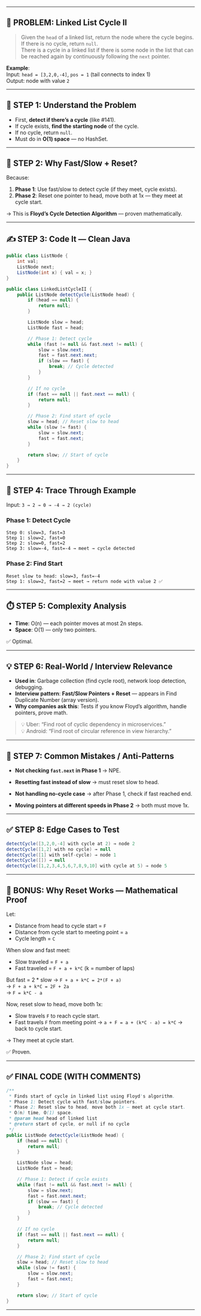 

---

## 🎯 PROBLEM: Linked List Cycle II

> Given the `head` of a linked list, return the node where the cycle begins. If there is no cycle, return `null`.  
> There is a cycle in a linked list if there is some node in the list that can be reached again by continuously following the `next` pointer.

**Example**:  
Input: `head = [3,2,0,-4]`, `pos = 1` (tail connects to index 1)  
Output: node with value `2`

---

## 🧠 STEP 1: Understand the Problem

- First, **detect if there’s a cycle** (like #141).
- If cycle exists, **find the starting node** of the cycle.
- If no cycle, return `null`.
- Must do in **O(1) space** — no HashSet.

---

## 🧩 STEP 2: Why Fast/Slow + Reset?

Because:

1. **Phase 1**: Use fast/slow to detect cycle (if they meet, cycle exists).
2. **Phase 2**: Reset one pointer to head, move both at 1x — they meet at cycle start.

→ This is **Floyd’s Cycle Detection Algorithm** — proven mathematically.

---

## ✍️ STEP 3: Code It — Clean Java

```java
public class ListNode {
    int val;
    ListNode next;
    ListNode(int x) { val = x; }
}

public class LinkedListCycleII {
    public ListNode detectCycle(ListNode head) {
        if (head == null) {
            return null;
        }

        ListNode slow = head;
        ListNode fast = head;

        // Phase 1: Detect cycle
        while (fast != null && fast.next != null) {
            slow = slow.next;
            fast = fast.next.next;
            if (slow == fast) {
                break; // Cycle detected
            }
        }

        // If no cycle
        if (fast == null || fast.next == null) {
            return null;
        }

        // Phase 2: Find start of cycle
        slow = head; // Reset slow to head
        while (slow != fast) {
            slow = slow.next;
            fast = fast.next;
        }

        return slow; // Start of cycle
    }
}
```

---

## 🧪 STEP 4: Trace Through Example

Input: `3 → 2 → 0 → -4 → 2 (cycle)`

### Phase 1: Detect Cycle

```
Step 0: slow=3, fast=3
Step 1: slow=2, fast=0
Step 2: slow=0, fast=2
Step 3: slow=-4, fast=-4 → meet → cycle detected
```

### Phase 2: Find Start

```
Reset slow to head: slow=3, fast=-4
Step 1: slow=2, fast=2 → meet → return node with value 2 ✅
```

---

## ⏱️ STEP 5: Complexity Analysis

- **Time**: O(n) — each pointer moves at most 2n steps.
- **Space**: O(1) — only two pointers.

✅ Optimal.

---

## 💡 STEP 6: Real-World / Interview Relevance

- **Used in**: Garbage collection (find cycle root), network loop detection, debugging.
- **Interview pattern**: **Fast/Slow Pointers + Reset** — appears in Find Duplicate Number (array version).
- **Why companies ask this**: Tests if you know Floyd’s algorithm, handle pointers, prove math.

> 💡 Uber: “Find root of cyclic dependency in microservices.”  
> 💡 Android: “Find root of circular reference in view hierarchy.”

---

## 🚫 STEP 7: Common Mistakes / Anti-Patterns

- **Not checking `fast.next` in Phase 1** → NPE.

- **Resetting fast instead of slow** → must reset slow to head.

- **Not handling no-cycle case** → after Phase 1, check if fast reached end.

- **Moving pointers at different speeds in Phase 2** → both must move 1x.

---

## ✅ STEP 8: Edge Cases to Test

```java
detectCycle([3,2,0,-4] with cycle at 2) → node 2
detectCycle([1,2] with no cycle) → null
detectCycle([1] with self-cycle) → node 1
detectCycle([]) → null
detectCycle([1,2,3,4,5,6,7,8,9,10] with cycle at 5) → node 5
```

---

## 🧠 BONUS: Why Reset Works — Mathematical Proof

Let:
- Distance from head to cycle start = `F`
- Distance from cycle start to meeting point = `a`
- Cycle length = `C`

When slow and fast meet:
- Slow traveled = `F + a`
- Fast traveled = `F + a + k*C` (k = number of laps)

But fast = 2 * slow → `F + a + k*C = 2*(F + a)`  
→ `F + a + k*C = 2F + 2a`  
→ `F = k*C - a`

Now, reset slow to head, move both 1x:
- Slow travels `F` to reach cycle start.
- Fast travels `F` from meeting point → `a + F = a + (k*C - a) = k*C` → back to cycle start.

→ They meet at cycle start.

✅ Proven.

---

## ✅ FINAL CODE (WITH COMMENTS)

```java
/**
 * Finds start of cycle in linked list using Floyd's algorithm.
 * Phase 1: Detect cycle with fast/slow pointers.
 * Phase 2: Reset slow to head, move both 1x — meet at cycle start.
 * O(n) time, O(1) space.
 * @param head head of linked list
 * @return start of cycle, or null if no cycle
 */
public ListNode detectCycle(ListNode head) {
    if (head == null) {
        return null;
    }

    ListNode slow = head;
    ListNode fast = head;

    // Phase 1: Detect if cycle exists
    while (fast != null && fast.next != null) {
        slow = slow.next;
        fast = fast.next.next;
        if (slow == fast) {
            break; // Cycle detected
        }
    }

    // If no cycle
    if (fast == null || fast.next == null) {
        return null;
    }

    // Phase 2: Find start of cycle
    slow = head; // Reset slow to head
    while (slow != fast) {
        slow = slow.next;
        fast = fast.next;
    }

    return slow; // Start of cycle
}
```

---

